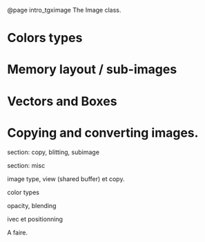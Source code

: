 @page intro_tgximage The Image class. 



# Colors types


# Memory layout / sub-images


# Vectors and Boxes


# Copying and converting images. 



section: copy, blitting, subimage

section: misc

image type, view (shared buffer) et copy. 

color types

opacity, blending

ivec et positionning 

A faire. 